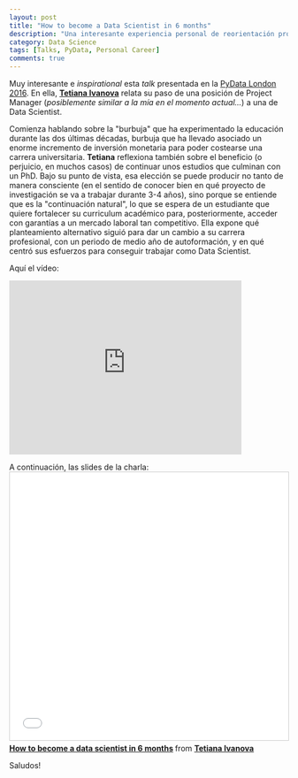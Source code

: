 ```yaml
---
layout: post
title: "How to become a Data Scientist in 6 months"
description: "Una interesante experiencia personal de reorientación profesional"
category: Data Science
tags: [Talks, PyData, Personal Career]
comments: true
---
```


Muy interesante e *inspirational* esta *talk* presentada en la [PyData London 2016](https://pydata.org/london2016/). En ella, [**Tetiana Ivanova**](https://twitter.com/eoly23) relata su paso de una posición de Project Manager (*posiblemente similar a la mía en el momento actual...*) a una de Data Scientist. 

Comienza hablando sobre la "burbuja" que ha experimentado la educación durante las dos últimas décadas, burbuja que ha llevado asociado un enorme incremento de inversión monetaria para poder costearse una carrera universitaria. **Tetiana** reflexiona también sobre el beneficio (o perjuicio, en muchos casos) de continuar unos estudios que culminan con un PhD. Bajo su punto de vista, esa elección se puede producir no tanto de manera consciente (en el sentido de conocer bien en qué proyecto de investigación se va a trabajar durante 3-4 años), sino porque se entiende que es la "continuación natural", lo que se espera de un estudiante que quiere fortalecer su curriculum académico para, posteriormente, acceder con garantías a un mercado laboral tan competitivo. Ella expone qué planteamiento alternativo siguió para dar un cambio a su carrera profesional, con un periodo de medio año de autoformación, y en qué centró sus esfuerzos para conseguir trabajar como Data Scientist. 

Aquí el vídeo:

<iframe width="420" height="315" src="https://www.youtube.com/embed/rIofV14c0tc" frameborder="0" allowfullscreen>&nbsp;</iframe>
<p></p>
A continuación, las slides de la charla: 

<iframe src="//www.slideshare.net/slideshow/embed_code/key/ge0GaQBgSx6p8S" width="595" height="485" frameborder="0" marginwidth="0" marginheight="0" scrolling="no" style="border:1px solid #CCC; border-width:1px; margin-bottom:5px; max-width: 100%;" allowfullscreen> </iframe> <div style="margin-bottom:5px"> <strong> <a href="//www.slideshare.net/TetianaIvanova2/how-to-become-a-data-scientist-in-6-months" title="How to become a data scientist in 6 months" target="_blank">How to become a data scientist in 6 months</a> </strong> from <strong><a target="_blank" href="//www.slideshare.net/TetianaIvanova2">Tetiana Ivanova</a></strong> </div> 

Saludos!